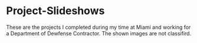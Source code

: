 # Project-Slideshows
These are the projects I completed during my time at Miami and working for a Department of Dewfense Contractor. The shown images are not classifird. 
